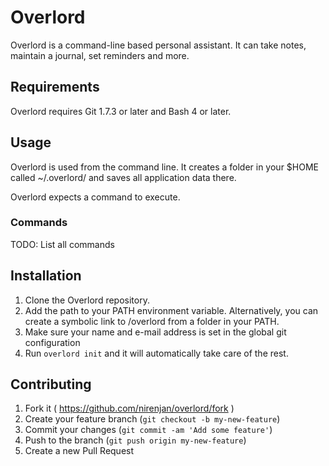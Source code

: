 # Overlord

Overlord is a command-line based personal assistant. It can take notes, maintain
a journal, set reminders and more.

## Requirements

Overlord requires Git 1.7.3 or later and Bash 4 or later.

## Usage

Overlord is used from the command line. It creates a folder in your $HOME called
~/.overlord/ and saves all application data there.

Overlord expects a command to execute.

### Commands

TODO: List all commands

## Installation

1. Clone the Overlord repository.
2. Add the path to your PATH environment variable. Alternatively, you can create
   a symbolic link to *<overlord-path>*/overlord from a folder in your PATH.
2. Make sure your name and e-mail address is set in the global git configuration
3. Run `overlord init` and it will automatically take care of the rest.

## Contributing

1. Fork it ( https://github.com/nirenjan/overlord/fork )
2. Create your feature branch (`git checkout -b my-new-feature`)
3. Commit your changes (`git commit -am 'Add some feature'`)
4. Push to the branch (`git push origin my-new-feature`)
5. Create a new Pull Request
